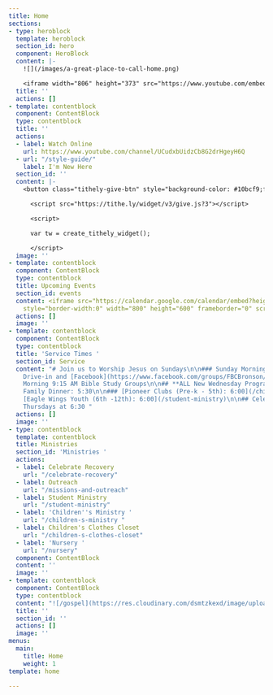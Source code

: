 ```yaml
---
title: Home
sections:
- type: heroblock
  template: heroblock
  section_id: hero
  component: HeroBlock
  content: |-
    ![](/images/a-great-place-to-call-home.png)

    <iframe width="806" height="373" src="https://www.youtube.com/embed/lyWutT2FNZQ" title="YouTube video player" frameborder="0" allow="accelerometer; autoplay; clipboard-write; encrypted-media; gyroscope; picture-in-picture" allowfullscreen></iframe>
  title: ''
  actions: []
- template: contentblock
  component: ContentBlock
  type: contentblock
  title: ''
  actions:
  - label: Watch Online
    url: https://www.youtube.com/channel/UCudxbUidzCb8G2drHgeyH6Q
  - url: "/style-guide/"
    label: I'm New Here
  section_id: ''
  content: |-
    <button class="tithely-give-btn" style="background-color: #10bcf9;font-family: inherit;font-weight: bold;font-size: 19px; padding: 15px 70px; border-radius: 4px; cursor: pointer; background-image: none; color: white; text-shadow: none; display: inline-block; float: none; border: none;" data-church-id="1302493">Give</button>

      <script src="https://tithe.ly/widget/v3/give.js?3"></script>

      <script>

      var tw = create_tithely_widget();

      </script>
  image: ''
- template: contentblock
  component: ContentBlock
  type: contentblock
  title: Upcoming Events
  section_id: events
  content: <iframe src="https://calendar.google.com/calendar/embed?height=600&wkst=1&bgcolor=%234285F4&ctz=America%2FNew_York&showPrint=0&showNav=1&showTitle=1&showTabs=1&showCalendars=1&showTz=0&title=Upcoming%20Events%20&src=ZmJjYnJvbnNvbkBnbWFpbC5jb20&color=%237CB342"
    style="border-width:0" width="800" height="600" frameborder="0" scrolling="no"></iframe>
  actions: []
  image: ''
- template: contentblock
  component: ContentBlock
  type: contentblock
  title: 'Service Times '
  section_id: Service
  content: "# Join us to Worship Jesus on Sundays\n\n### Sunday Morning 10:30 AM In-person,
    Drive-in and [Facebook](https://www.facebook.com/groups/FBCBronson/)\n\n### Sunday
    Morning 9:15 AM Bible Study Groups\n\n## **ALL New Wednesday Programs**\n\n###
    Family Dinner: 5:30\n\n### [Pioneer Clubs (Pre-k - 5th): 6:00](/children-s-ministry/)\n\n###
    [Eagle Wings Youth (6th -12th): 6:00](/student-ministry)\n\n## Celebrate Recovery
    Thursdays at 6:30 "
  actions: []
  image: ''
- type: contentblock
  template: contentblock
  title: Ministries
  section_id: 'Ministries '
  actions:
  - label: Celebrate Recovery
    url: "/celebrate-recovery"
  - label: Outreach
    url: "/missions-and-outreach"
  - label: Student Ministry
    url: "/student-ministry"
  - label: 'Children''s Ministry '
    url: "/children-s-ministry "
  - label: Children's Clothes Closet
    url: "/children-s-clothes-closet"
  - label: 'Nursery '
    url: "/nursery"
  component: ContentBlock
  content: ''
  image: ''
- template: contentblock
  component: ContentBlock
  type: contentblock
  content: "![/gospel](https://res.cloudinary.com/dsmtzkexd/image/upload/q_auto:good/v1607537160/IMG_2359.png)"
  title: ''
  section_id: ''
  actions: []
  image: ''
menus:
  main:
    title: Home
    weight: 1
template: home

---
```

